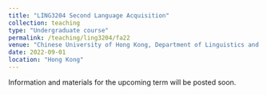```yaml
---
title: "LING3204 Second Language Acquisition"
collection: teaching
type: "Undergraduate course"
permalink: /teaching/ling3204/fa22
venue: "Chinese University of Hong Kong, Department of Linguistics and Modern Languages"
date: 2022-09-01
location: "Hong Kong"
---
```


Information and materials for the upcoming term will be posted soon. 

<!--
Heading 1
======

Heading 2
======

Heading 3
======
-->
